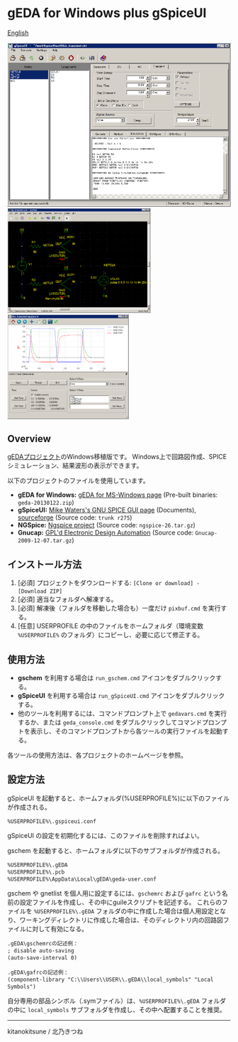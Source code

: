 # gEDA for Windows plus gSpiceUI
[English](./README.md)


<img src="./gspiceui.png" width="600px" alt="gspiceui" title="gspiceui">

<img src="./gschem.png" height="236px" alt="gschem" title="gschem">
<img src="./waveviewer.png" height="236px" alt="waveviewer" title="waveviewer">

## Overview
[gEDAプロジェクト](http://www.geda-project.org/ )のWindows移植版です。
Windows上で回路図作成、SPICEシミュレーション、結果波形の表示ができます。

以下のプロジェクトのファイルを使用しています。

* **gEDA for Windows:** [gEDA for MS-Windows page](http://bibo.iqo.uni-hannover.de/dokuwiki/doku.php?id=english:geda_for_ms-windows ) (Pre-built binaries: `geda-20130122.zip`)
* **gSpiceUI:** [Mike Waters's GNU SPICE GUI page](http://users.tpg.com.au/micksw012/gspiceui.html ) (Documents),  [sourceforge](https://sourceforge.net/p/gspiceui/code/HEAD/tree/trunk/ ) (Source code: `trunk r275`)
* **NGSpice:** [Ngspice project](https://sourceforge.net/projects/ngspice/files/ng-spice-rework/old-releases/26/ ) (Source code: `ngspice-26.tar.gz`)
* **Gnucap:** [GPL'd Electronic Design Automation](https://osdn.net/projects/sfnet_geda/releases/ ) (Source code: `Gnucap-2009-12-07.tar.gz`)


## インストール方法
1. [必須] プロジェクトをダウンロードする: `[Clone or download] - [Download ZIP]`
1. [必須] 適当なフォルダへ解凍する。
1. [必須] 解凍後（フォルダを移動した場合も）一度だけ `pixbuf.cmd` を実行する。
1. [任意] USERPROFILE の中のファイルをホームフォルダ（環境変数 `%USERPROFILE%` のフォルダ）にコピーし、必要に応じて修正する。


## 使用方法
* **gschem** を利用する場合は `run_gschem.cmd` アイコンをダブルクリックする。
* **gSpiceUI** を利用する場合は `run_gSpiceUI.cmd` アイコンをダブルクリックする。
* 他のツールを利用するには、コマンドプロンプト上で `gedavars.cmd` を実行するか、または `geda_console.cmd` をダブルクリックしてコマンドプロンプトを表示し、そのコマンドプロンプトから各ツールの実行ファイルを起動する。

各ツールの使用方法は、各プロジェクトのホームページを参照。

## 設定方法
gSpiceUI を起動すると、ホームフォルダ(%USERPROFILE%)に以下のファイルが作成される。

    %USERPROFILE%\.gspiceui.conf

gSpiceUI の設定を初期化するには、このファイルを削除すればよい。

gschem を起動すると、ホームフォルダに以下のサブフォルダが作成される。

    %USERPROFILE%\.gEDA
    %USERPROFILE%\.pcb
    %USERPROFILE%\AppData\Local\gEDA\geda-user.conf

gschem や gnetlist を個人用に設定するには、`gschemrc` および `gafrc` という名前の設定ファイルを作成し、その中にguileスクリプトを記述する。
これらのファイルを `%USERPROFILE%\.gEDA` フォルダの中に作成した場合は個人用設定となり、ワーキングディレクトリに作成した場合は、そのディレクトリ内の回路図ファイルに対して有効になる。


    .gEDA\gschemrcの記述例：
    ; disable auto-saving
    (auto-save-interval 0)
    
    .gEDA\gafrcの記述例：
    (component-library "C:\\Users\\USER\\.gEDA\\local_symbols" "Local Symbols")


自分専用の部品シンボル（.symファイル）は、`%USERPROFILE%\.gEDA` フォルダの中に `local_symbols` サブフォルダを作成し、その中へ配置することを推奨。

---
kitanokitsune / 北乃きつね
